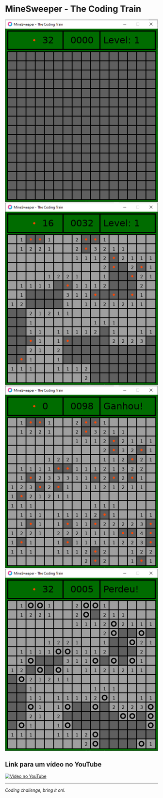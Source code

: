 # MineSweeper - The Coding Train

![Tela de Lançamento](/readme/minesweeper.png)
![Tela de Lançamento](/readme/minesweeper_game.png)
![Tela de Lançamento](/readme/minesweeper_win.png)
![Tela de Lançamento](/readme/minesweeper_loser.png)

## Link para um vídeo no YouTube

[![Vídeo no YouTube](https://img.youtube.com/vi/LFU5ZlrR21E/0.jpg)](https://www.youtube.com/watch?v=LFU5ZlrR21E)

---

_Coding challenge, bring it on!._